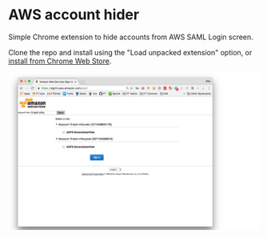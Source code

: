 # AWS account hider
Simple Chrome extension to hide accounts from AWS SAML Login screen.

Clone the repo and install using the "Load unpacked extension" option, or [install from Chrome Web Store](https://chrome.google.com/webstore/detail/aws-account-hider/jkpmeeneihegddljfmgnenhnlogcnkio).

![Screenshot](screenshot.png)
